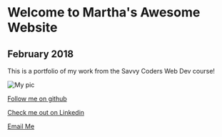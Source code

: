 # Welcome to Martha's Awesome Website
## February 2018

This is a portfolio of my work from the Savvy Coders Web Dev course!

![My pic](https://avatars3.githubusercontent.com/u/6818728?s=460&v=4)


[Follow me on github ](https://github.com/mbearskin)

[Check me out on Linkedin](https://www.linkedin.com/in/marthabearskin/)

[Email Me](marthabearskin@gmail.com)

